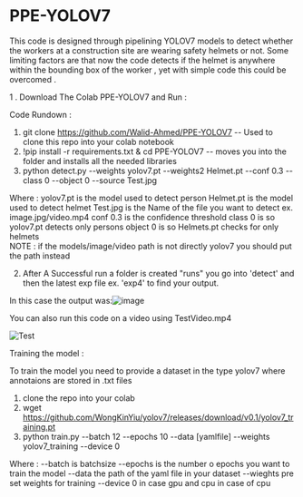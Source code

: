 # PPE-YOLOV7

This code is designed through pipelining YOLOV7 models to detect whether the workers at a construction site are wearing safety helmets or not.
Some limiting factors are that now the code detects if the helmet is anywhere within the bounding box of the worker , yet with simple code this could be overcomed .




1 . Download The Colab PPE-YOLOV7 and Run :

Code Rundown : 
1. git clone https://github.com/Walid-Ahmed/PPE-YOLOV7 -- Used to clone this repo into your colab notebook
2. !pip install -r requirements.txt & cd PPE-YOLOV7 -- moves you into the folder and installs all the needed libraries
3. python detect.py --weights yolov7.pt --weights2 Helmet.pt --conf 0.3 --class 0  --object 0  --source Test.jpg 

Where : yolov7.pt is the model used to detect person
        Helmet.pt is the model used to detect helmet
        Test.jpg is the Name of the file you want to detect ex. image.jpg/video.mp4
        conf 0.3 is the confidence threshold 
        class 0 is so yolov7.pt detects only persons
        object 0 is so Helmets.pt checks for only helmets  
        NOTE : if the models/image/video path is not directly yolov7 you should put the path instead 

2. After A Successful run a folder is created "runs" you go into 'detect' and then the latest exp file ex. 'exp4' to find your output.

In this case the output was:![image](https://user-images.githubusercontent.com/20994789/199857591-16dfe955-b4e5-43ec-96d8-1c4cca14308c.png)

You can also run this code on a video using TestVideo.mp4

![Test](https://user-images.githubusercontent.com/20994789/199861245-00aed46f-9068-416d-96de-a47948a44b6f.gif)

Training the model :

 To train the model you need to provide a dataset in the type yolov7 where annotaions are stored in .txt files
 
1. clone the repo into your colab
2. wget https://github.com/WongKinYiu/yolov7/releases/download/v0.1/yolov7_training.pt
3. python train.py --batch 12 --epochs 10 --data [yamlfile] --weights yolov7_training --device 0 

Where :  --batch is batchsize 
         --epochs is the number o epochs you want to train the model
         --data the path of the yaml file in your dataset
         --wieghts pre set weights for training
         --device 0 in case gpu and cpu in case of cpu
 



